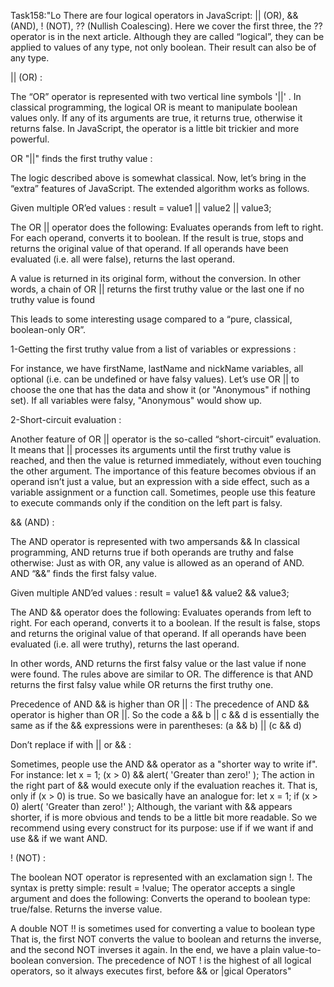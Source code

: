Task158:"Lo
There are four logical operators in JavaScript: || (OR), && (AND), ! (NOT), ?? (Nullish Coalescing). Here we cover the first three, the ?? operator is in the next article.
Although they are called “logical”, they can be applied to values of any type, not only boolean. 
Their result can also be of any type.

|| (OR) :

The “OR” operator is represented with two vertical line symbols '||' .
In classical programming, the logical OR is meant to manipulate boolean values only. If any of its arguments are true, it returns true, otherwise it returns false.
In JavaScript, the operator is a little bit trickier and more powerful.

OR "||" finds the first truthy value :

The logic described above is somewhat classical. Now, let’s bring in the “extra” features of JavaScript.
The extended algorithm works as follows.

Given multiple OR’ed values :
result = value1 || value2 || value3;

The OR || operator does the following:
 Evaluates operands from left to right.
 For each operand, converts it to boolean. If the result is true, stops and returns the original value of that operand.
 If all operands have been evaluated (i.e. all were false), returns the last operand.

A value is returned in its original form, without the conversion.
In other words, a chain of OR || returns the first truthy value or the last one if no truthy value is found

This leads to some interesting usage compared to a “pure, classical, boolean-only OR”.

1-Getting the first truthy value from a list of variables or expressions :

For instance, we have firstName, lastName and nickName variables, all optional (i.e. can be undefined or have falsy values).
Let’s use OR || to choose the one that has the data and show it (or "Anonymous" if nothing set).
If all variables were falsy, "Anonymous" would show up.

2-Short-circuit evaluation :

Another feature of OR || operator is the so-called “short-circuit” evaluation.
It means that || processes its arguments until the first truthy value is reached, and then the value is returned immediately, without even touching the other argument.
The importance of this feature becomes obvious if an operand isn’t just a value, but an expression 
with a side effect, such as a variable assignment or a function call.
Sometimes, people use this feature to execute commands only if the condition on the left part is falsy.

&& (AND) :

The AND operator is represented with two ampersands && 
In classical programming, AND returns true if both operands are truthy and false otherwise:
Just as with OR, any value is allowed as an operand of AND.
AND “&&” finds the first falsy value.

Given multiple AND’ed values :
result = value1 && value2 && value3;

The AND && operator does the following:
 Evaluates operands from left to right.
 For each operand, converts it to a boolean. If the result is false, stops and returns the original value of that operand.
 If all operands have been evaluated (i.e. all were truthy), returns the last operand.

In other words, AND returns the first falsy value or the last value if none were found.
The rules above are similar to OR. The difference is that AND returns the first falsy value while OR returns the first truthy one.

Precedence of AND && is higher than OR || :
The precedence of AND && operator is higher than OR ||.
So the code a && b || c && d is essentially the same as if the && expressions were in parentheses: (a && b) || (c && d)

Don’t replace if with || or && :

Sometimes, people use the AND && operator as a "shorter way to write if".
For instance:
let x = 1;
(x > 0) && alert( 'Greater than zero!' );
The action in the right part of && would execute only if the evaluation reaches it. That is, only if (x > 0) is true. So we basically have an analogue for:
let x = 1;
if (x > 0) alert( 'Greater than zero!' );
Although, the variant with && appears shorter, if is more obvious and tends to be a little bit more readable. So we recommend using every construct for its purpose: use if if we want if and use && if we want AND.

! (NOT) :

The boolean NOT operator is represented with an exclamation sign !.
The syntax is pretty simple:
result = !value;
The operator accepts a single argument and does the following:
 Converts the operand to boolean type: true/false.
 Returns the inverse value.

A double NOT !! is sometimes used for converting a value to boolean type
That is, the first NOT converts the value to boolean and returns the inverse, and the second NOT inverses it 
again. In the end, we have a plain value-to-boolean conversion.
The precedence of NOT ! is the highest of all logical operators, so it always executes first, before && or |gical Operators"
